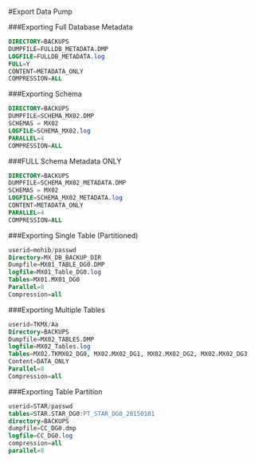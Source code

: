 #Export Data Pump 

###Exporting Full Database Metadata
~~~sql
DIRECTORY=BACKUPS
DUMPFILE=FULLDB_METADATA.DMP  
LOGFILE=FULLDB_METADATA.log  
FULL=Y
CONTENT=METADATA_ONLY
COMPRESSION=ALL
~~~

###Exporting Schema 
~~~sql
DIRECTORY=BACKUPS
DUMPFILE=SCHEMA_MX02.DMP
SCHEMAS = MX02
LOGFILE=SCHEMA_MX02.log   
PARALLEL=4
COMPRESSION=ALL
~~~

###FULL Schema Metadata ONLY
~~~sql
DIRECTORY=BACKUPS
DUMPFILE=SCHEMA_MX02_METADATA.DMP
SCHEMAS = MX02
LOGFILE=SCHEMA_MX02_METADATA.log   
CONTENT=METADATA_ONLY
PARALLEL=4
COMPRESSION=ALL
~~~

###Exporting Single Table (Partitioned)
~~~sql
userid=mohib/passwd
Directory=MX_DB_BACKUP_DIR
Dumpfile=MX01_TABLE_DG0.DMP
logfile=MX01_Table_DG0.log
Tables=MX01.MX01_DG0
Parallel=8
Compression=all
~~~

###Exporting Multiple Tables
~~~sql
userid=TKMX/Aa
Directory=BACKUPS
Dumpfile=MX02_TABLES.DMP
logfile=MX02_Tables.log
Tables=MX02.TKMX02_DG0, MX02.MX02_DG1, MX02.MX02_DG2, MX02.MX02_DG3
Content=DATA_ONLY
Parallel=8
Compression=all
~~~

###Exporting Table Partition
~~~sql
userid=STAR/passwd
tables=STAR.STAR_DG0:PT_STAR_DG0_20150101
directory=BACKUPS
dumpfile=CC_DG0.dmp
logfile=CC_DG0.log
compression=all
parallel=8
~~~

